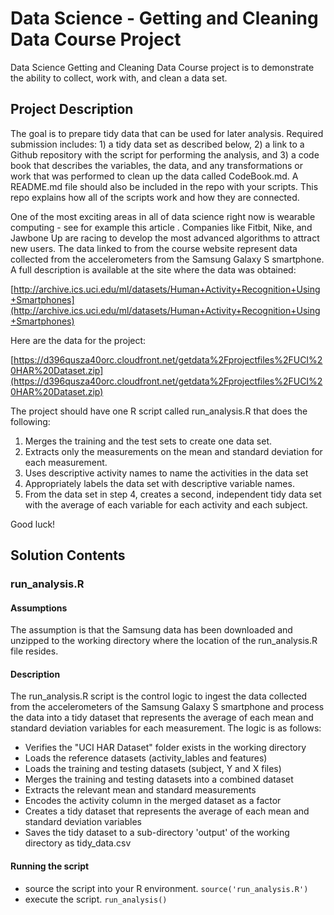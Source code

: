 # Data Science - Getting and Cleaning Data Course Project
Data Science Getting and Cleaning Data Course project is to demonstrate the ability to collect, work with, and clean a data set.

## Project Description
The goal is to prepare tidy data that can be used for later analysis. Required submission includes: 1) a tidy data set as described below, 2) a link to a Github repository with the script for performing the analysis, and 3) a code book that describes the variables, the data, and any transformations or work that was performed to clean up the data called CodeBook.md. A README.md file should also be included in the repo with your scripts. This repo explains how all of the scripts work and how they are connected.

One of the most exciting areas in all of data science right now is wearable computing - see for example this article . Companies like Fitbit, Nike, and Jawbone Up are racing to develop the most advanced algorithms to attract new users. The data linked to from the course website represent data collected from the accelerometers from the Samsung Galaxy S smartphone. A full description is available at the site where the data was obtained:

[http://archive.ics.uci.edu/ml/datasets/Human+Activity+Recognition+Using+Smartphones](http://archive.ics.uci.edu/ml/datasets/Human+Activity+Recognition+Using+Smartphones)

Here are the data for the project:

[https://d396qusza40orc.cloudfront.net/getdata%2Fprojectfiles%2FUCI%20HAR%20Dataset.zip](https://d396qusza40orc.cloudfront.net/getdata%2Fprojectfiles%2FUCI%20HAR%20Dataset.zip)

The project should have one R script called run_analysis.R that does the following:

1. Merges the training and the test sets to create one data set.
2. Extracts only the measurements on the mean and standard deviation for each measurement.
3. Uses descriptive activity names to name the activities in the data set
4. Appropriately labels the data set with descriptive variable names.
5. From the data set in step 4, creates a second, independent tidy data set with the average of each variable for each activity and each subject.

Good luck!

## Solution Contents
### run_analysis.R
#### Assumptions
The assumption is that the Samsung data has been downloaded and unzipped to the working directory where the location of the run_analysis.R file resides.  
#### Description
The run_analysis.R script is the control logic to ingest the data collected from the accelerometers of the Samsung Galaxy S smartphone and process the data into a tidy dataset that represents the average of each mean and standard deviation variables for each measurement. The logic is as follows:

* Verifies the "UCI HAR Dataset" folder exists in the working directory
* Loads the reference datasets (activity_lables and features)
* Loads the training and testing datasets (subject, Y and X files)
* Merges the training and testing datasets into a combined dataset
* Extracts the relevant mean and standard measurements
* Encodes the activity column in the merged dataset as a factor
* Creates a tidy dataset that represents the average of each mean and standard deviation variables
* Saves the tidy dataset to a sub-directory 'output' of the working directory as tidy_data.csv

#### Running the script
* source the script into your R environment. `source('run_analysis.R')`
* execute the script. `run_analysis()`
